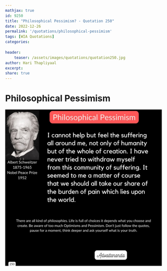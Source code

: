 ```yaml
---
mathjax: true
id: 9250
title: "Philosophical Pessimism? - Quotation 250"
date: 2022-12-26
permalink: '/quotations/philosophical-pessimism'
tags: [WIA Quotations] 
categories: 

header:
    teaser: /assets/images/quotations/quotation250.jpg
author: Hari Thapliyaal 
excerpt:
share: true 
---
```


# Philosophical Pessimism

![Philosophical Pessimism?](/assets/images/quotations/quotation250.jpg)
